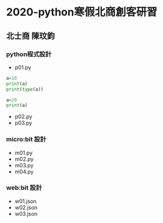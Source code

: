 # 2020-python寒假北商創客研習
## 北士商 陳玟鈞

### python程式設計
- p01.py
``` python
a=10
print(a)
print(type(a))

a=20
print(a)
```
- p02.py
- p03.py
### micro:bit 設計
- m01.py
- m02.py
- m03.py
- m04.py
### web:bit 設計
- w01.json
- w02.json
- w03.json
